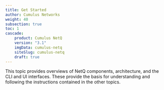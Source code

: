 ```yaml
---
title: Get Started
author: Cumulus Networks
weight: 40
subsection: true
toc: 1
cascade:
    product: Cumulus NetQ
    version: "3.1"
    imgData: cumulus-netq
    siteSlug: cumulus-netq
    draft: true
---
```


This topic provides overviews of NetQ components, architecture, and the CLI and UI interfaces. These provide the basis for understanding and following the instructions contained in the other topics.

